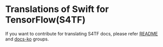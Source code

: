 # Translations of Swift for TensorFlow(S4TF)

If you want to contribute for translating S4TF docs, please refer [README](https://github.com/tensorflow/docs/tree/master/site/ko/README.md) and [docs-ko](https://groups.google.com/a/tensorflow.org/forum/#!forum/docs-ko) groups.